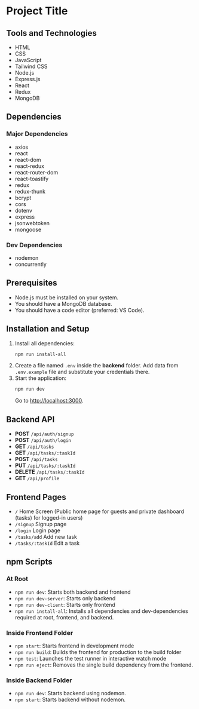 # Project Title

## Tools and Technologies
- HTML
- CSS
- JavaScript
- Tailwind CSS
- Node.js
- Express.js
- React
- Redux
- MongoDB

## Dependencies
### Major Dependencies
- axios
- react
- react-dom
- react-redux
- react-router-dom
- react-toastify
- redux
- redux-thunk
- bcrypt
- cors
- dotenv
- express
- jsonwebtoken
- mongoose

### Dev Dependencies
- nodemon
- concurrently

## Prerequisites
- Node.js must be installed on your system.
- You should have a MongoDB database.
- You should have a code editor (preferred: VS Code).

## Installation and Setup
1. Install all dependencies:
   ```bash
   npm run install-all
   ```
2. Create a file named `.env` inside the **backend** folder. Add data from `.env.example` file and substitute your credentials there.
3. Start the application:
   ```bash
   npm run dev
   ```
   Go to [http://localhost:3000](http://localhost:3000).

## Backend API
- **POST** `/api/auth/signup`
- **POST** `/api/auth/login`
- **GET** `/api/tasks`
- **GET** `/api/tasks/:taskId`
- **POST** `/api/tasks`
- **PUT** `/api/tasks/:taskId`
- **DELETE** `/api/tasks/:taskId`
- **GET** `/api/profile`

## Frontend Pages
- `/` Home Screen (Public home page for guests and private dashboard (tasks) for logged-in users)
- `/signup` Signup page
- `/login` Login page
- `/tasks/add` Add new task
- `/tasks/:taskId` Edit a task

## npm Scripts
### At Root
- `npm run dev`: Starts both backend and frontend
- `npm run dev-server`: Starts only backend
- `npm run dev-client`: Starts only frontend
- `npm run install-all`: Installs all dependencies and dev-dependencies required at root, frontend, and backend.

### Inside Frontend Folder
- `npm start`: Starts frontend in development mode
- `npm run build`: Builds the frontend for production to the build folder
- `npm test`: Launches the test runner in interactive watch mode
- `npm run eject`: Removes the single build dependency from the frontend.

### Inside Backend Folder
- `npm run dev`: Starts backend using nodemon.
- `npm start`: Starts backend without nodemon.
```
